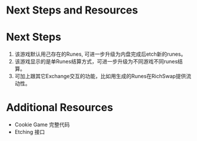 # Next Steps and Resources

# Next Steps
1. 该游戏默认用己存在的Runes, 可进一步升级为内盘完成后etch新的runes。
2. 该游戏显示的是单Runes结算方式，可进一步升级为不同游戏不同runes结算。
3. 可加上跟其它Exchange交互的功能，比如用生成的Runes在RichSwap提供流动性。

# Additional Resources
* Cookie Game 完整代码
* Etching 接口